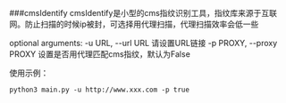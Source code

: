 ###cmsIdentify
cmsIdentify是小型的cms指纹识别工具，指纹库来源于互联网。防止扫描的时候ip被封，可选择用代理扫描，代理扫描效率会低一些


optional arguments:
  -u URL, --url URL		     						请设置URL链接
  -p PROXY, --proxy PROXY						设置是否用代理匹配cms指纹，默认为False

使用示例：
```
python3 main.py -u http://www.xxx.com -p true
```


